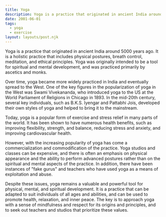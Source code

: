 ```yaml
---
title: Yoga
description: Yoga is a practice that originated in ancient India around 5000 years ago.
date: 2001-06-01
tags:
  - yoga
  - exercise
layout: layouts/post.njk
---
```


Yoga is a practice that originated in ancient India around 5000 years ago. It is a holistic practice that includes physical postures, breath control, meditation, and ethical principles. Yoga was originally intended to be a tool for spiritual and mental development, and was practiced primarily by ascetics and monks.

Over time, yoga became more widely practiced in India and eventually spread to the West. One of the key figures in the popularization of yoga in the West was Swami Vivekananda, who introduced yoga to the US at the World Parliament of Religions in Chicago in 1893. In the mid-20th century, several key individuals, such as B.K.S. Iyengar and Pattabhi Jois, developed their own styles of yoga and helped to bring it to the mainstream.

Today, yoga is a popular form of exercise and stress relief in many parts of the world. It has been shown to have numerous health benefits, such as improving flexibility, strength, and balance, reducing stress and anxiety, and improving cardiovascular health.

However, with the increasing popularity of yoga has come a commercialization and commodification of the practice. Yoga studios and classes can be expensive, and there is often an emphasis on physical appearance and the ability to perform advanced postures rather than on the spiritual and mental aspects of the practice. In addition, there have been instances of "fake gurus" and teachers who have used yoga as a means of exploitation and abuse.

Despite these issues, yoga remains a valuable and powerful tool for physical, mental, and spiritual development. It is a practice that can be adapted to suit individuals of all ages and abilities, and can be used to promote health, relaxation, and inner peace. The key is to approach yoga with a sense of mindfulness and respect for its origins and principles, and to seek out teachers and studios that prioritize these values.
